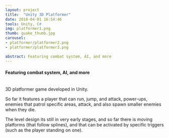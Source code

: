 ```yaml
---
layout: project
title:  "Unity 3D Platformer"
date: 2018-04-01 16:54:46
tools: Unity, C#
img: platformer1.png
thumb: quake_thumb.jpg
carousel:
- platformer/platformer2.png
- platformer/platformer3.png

abstract: Featuring combat system, AI, and more
---
```

#### Featuring combat system, AI, and more
<br>
3D platformer game developed in Unity.

So far it features a player that can run, jump, and attack, power-ups, enemies that patrol specific areas, attack, and also spawn smaller enemies when they die.

The level design its still in very early stages, and so far there is moving platforms (that follow splines), and that can be activated by specific triggers (such as the player standing on one).
